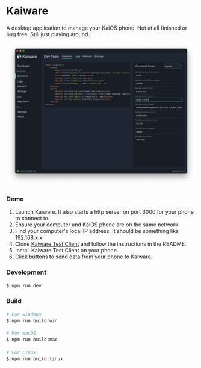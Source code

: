 # Kaiware

A desktop application to manage your KaiOS phone. Not at all finished or bug free. Still just playing around.

![Screenshot](/screenshots/screenshot-elements.png?raw=true)

### Demo

1. Launch Kaiware. It also starts a http server on port 3000 for your phone to connect to.
2. Ensure your computer and KaiOS phone are on the same network.
3. Find your computer's local IP address. It should be something like 192.168.x.x.
4. Clone [Kaiware Test Client](https://github.com/nothingspecialdev/kaiware-test-client) and follow the instructions in the README.
5. Install Kaiware Test Client on your phone.
6. Click buttons to send data from your phone to Kaiware.

### Development

```bash
$ npm run dev
```

### Build

```bash
# For windows
$ npm run build:win

# For macOS
$ npm run build:mac

# For Linux
$ npm run build:linux
```

